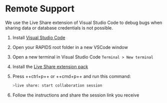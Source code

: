 # Remote Support

We use the Live Share extension of Visual Studio Code to debug bugs when sharing data or database credentials is not possible.

1.  Install [Visual Studio Code](https://code.visualstudio.com/)
2.  Open your RAPIDS root folder in a new VSCode window
3.  Open a new terminal in Visual Studio Code `Terminal > New terminal`
4.  Install the [Live Share extension pack](https://marketplace.visualstudio.com/items?itemName=MS-vsliveshare.vsliveshare-pack)
5.  Press ++ctrl+p++ or ++cmd+p++ and run this command:
    
    ```bash
    >live share: start collaboration session
    ```

6.  Follow the instructions and share the session link you receive
